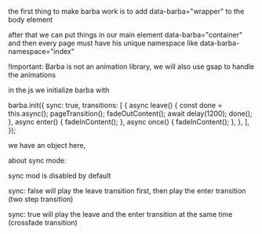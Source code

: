 the first thing to make barba work is to add                 data-barba="wrapper"
to the body element

after that we can put things in our main element
data-barba="container" 
and then every page must have his unique namespace like
data-barba-namespace="index"

!Important: Barba is not an animation library, we will also use gsap to handle the animations

in the js we initialize barba with

barba.init({
	sync: true,
	transitions: [
		{
			async leave() {
				const done = this.async();
				pageTransition();
				fadeOutContent();
				await delay(1200);
				done();
			},
			async enter() {
				fadeInContent();
			},
			async once() {
				fadeInContent();
			},
		},
	],
});

we have an object here, 

about sync mode:

sync mod is disabled by default

sync: false will play the leave transition first, then play the enter transition (two step transition)

sync: true will play the leave and the enter transition at the same time (crossfade transition)
